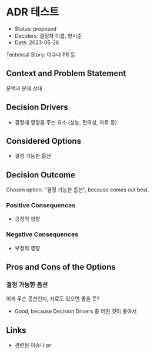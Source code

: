 # ADR 테스트

* Status: proposed
* Deciders: 결정자 이름, 양시준
* Date: 2023-05-26

Technical Story: 이슈나 PR 등

## Context and Problem Statement

문맥과 문제 상태

## Decision Drivers

* 결정에 영향을 주는 요소 (성능, 편의성, 자료 등)

## Considered Options

* 결정 가능한 옵션

## Decision Outcome

Chosen option: "결정 가능한 옵션", because comes out best.

### Positive Consequences

* 긍정적 영향

### Negative Consequences

* 부정적 영향

## Pros and Cons of the Options

### 결정 가능한 옵션

이게 무슨 옵션인지, 자료도 있으면 좋을 듯?

* Good, because Decision Drivers 중 어떤 것이 좋아서

## Links

* 관련된 이슈나 pr
